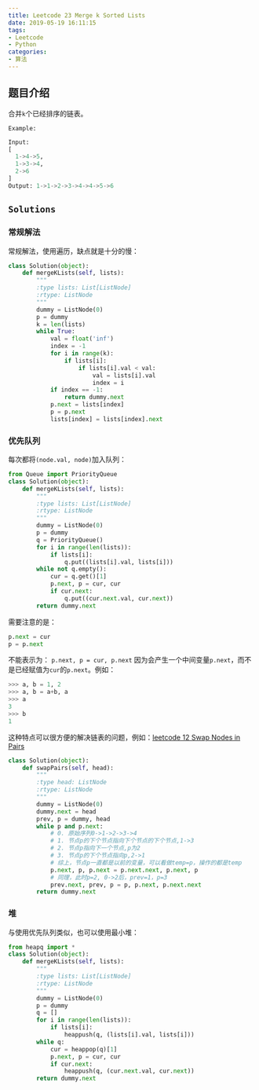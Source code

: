 ```yaml
---
title: Leetcode 23 Merge k Sorted Lists
date: 2019-05-19 16:11:15
tags:
- Leetcode
- Python
categories:
- 算法
---
```


## 题目介绍

合并`k`个已经排序的链表。

<!-- more -->

`Example:`

```python 
Input:
[
  1->4->5,
  1->3->4,
  2->6
]
Output: 1->1->2->3->4->4->5->6
```

## `Solutions`

### 常规解法

常规解法，使用遍历，缺点就是十分的慢：

```python 
class Solution(object):
    def mergeKLists(self, lists):
        """
        :type lists: List[ListNode]
        :rtype: ListNode
        """
        dummy = ListNode(0)
        p = dummy
        k = len(lists)
        while True:
            val = float('inf')
            index = -1
            for i in range(k):
                if lists[i]:
                    if lists[i].val < val:
                        val = lists[i].val
                        index = i
            if index == -1:
                return dummy.next
            p.next = lists[index]
            p = p.next
            lists[index] = lists[index].next
```

### 优先队列

每次都将`(node.val, node)`加入队列：

```python 
from Queue import PriorityQueue
class Solution(object):
    def mergeKLists(self, lists):
        """
        :type lists: List[ListNode]
        :rtype: ListNode
        """
        dummy = ListNode(0)
        p = dummy
        q = PriorityQueue()
        for i in range(len(lists)):
            if lists[i]:
                q.put((lists[i].val, lists[i]))
        while not q.empty():
            cur = q.get()[1]
            p.next, p = cur, cur
            if cur.next:
                q.put((cur.next.val, cur.next))
        return dummy.next
```

需要注意的是：

```python 
p.next = cur
p = p.next
```

不能表示为：
`p.next, p = cur, p.next`
因为会产生一个中间变量`p.next`，而不是已经赋值为`cur`的`p.next`。例如：

```python 
>>> a, b = 1, 2
>>> a, b = a+b, a
>>> a
3
>>> b
1
```

这种特点可以很方便的解决链表的问题，例如：[leetcode 12 Swap Nodes in Pairs](https://leetcode.com/problems/swap-nodes-in-pairs/)

```python 
class Solution(object):
    def swapPairs(self, head):
        """
        :type head: ListNode
        :rtype: ListNode
        """
        dummy = ListNode(0)
        dummy.next = head
        prev, p = dummy, head
        while p and p.next:
            # 0. 原始序列0->1->2->3->4
            # 1. 节点p的下个节点指向下个节点的下个节点,1->3
            # 2. 节点p指向下一个节点,p为2
            # 3. 节点p的下个节点指向p,2->1
            # 综上，节点p一直都是以前的变量，可以看做temp=p，操作的都是temp
            p.next, p, p.next = p.next.next, p.next, p
            # 同理，此时p=2, 0->2后，prev=1，p=3
            prev.next, prev, p = p, p.next, p.next.next
        return dummy.next
```

### 堆

与使用优先队列类似，也可以使用最小堆：

```python 
from heapq import *
class Solution(object):
    def mergeKLists(self, lists):
        """
        :type lists: List[ListNode]
        :rtype: ListNode
        """
        dummy = ListNode(0)
        p = dummy
        q = []
        for i in range(len(lists)):
            if lists[i]:
                heappush(q, (lists[i].val, lists[i]))
        while q:
            cur = heappop(q)[1]
            p.next, p = cur, cur
            if cur.next:
                heappush(q, (cur.next.val, cur.next))
        return dummy.next
```

